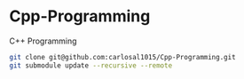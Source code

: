 # Cpp-Programming

C++ Programming

```bash
git clone git@github.com:carlosal1015/Cpp-Programming.git
git submodule update --recursive --remote
```
